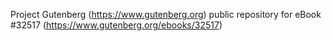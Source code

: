 Project Gutenberg (https://www.gutenberg.org) public repository for eBook #32517 (https://www.gutenberg.org/ebooks/32517)
